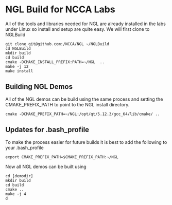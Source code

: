 # NGL Build for NCCA Labs

All of the tools and libraries needed for NGL are already installed in the labs under Linux so install and setup are quite easy. We will first clone to NGLBuild

```
git clone git@github.com:/NCCA/NGL ~/NGLBuild
cd NGLBuild
mkdir build
cd build
cmake -DCMAKE_INSTALL_PREFIX:PATH=~/NGL  ..
make -j 12
make install
```

## Building NGL Demos

All of the NGL demos can be build using the same process and setting the CMAKE_PREFIX_PATH to point to the NGL install directory.

```
cmake -DCMAKE_PREFIX_PATH=~/NGL:/opt/qt/5.12.3/gcc_64/lib/cmake/ .. 
```

## Updates for .bash_profile

To make the process easier for future builds it is best to add the following to your .bash_profile

```
export CMAKE_PREFIX_PATH=$CMAKE_PREFIX_PATH:~/NGL
```

Now all NGL demos can be built using

```
cd [demodir]
mkdir build
cd build
cmake ..
make -j 4
d

```
